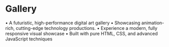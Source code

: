 # Gallery
• A futuristic, high-performance digital art gallery • Showcasing animation-rich, cutting-edge technology productions. • Experience a modern, fully responsive visual showcase • Built with pure HTML, CSS, and advanced JavaScript techniques
